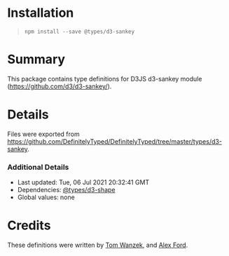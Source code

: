 # Installation
> `npm install --save @types/d3-sankey`

# Summary
This package contains type definitions for D3JS d3-sankey module (https://github.com/d3/d3-sankey/).

# Details
Files were exported from https://github.com/DefinitelyTyped/DefinitelyTyped/tree/master/types/d3-sankey.

### Additional Details
 * Last updated: Tue, 06 Jul 2021 20:32:41 GMT
 * Dependencies: [@types/d3-shape](https://npmjs.com/package/@types/d3-shape)
 * Global values: none

# Credits
These definitions were written by [Tom Wanzek](https://github.com/tomwanzek), and [Alex Ford](https://github.com/gustavderdrache).
